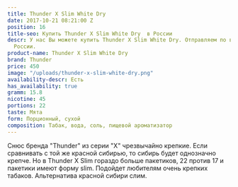 ```yaml
---
title: Thunder X Slim White Dry
date: 2017-10-21 08:21:00 Z
position: 16
title-seo: Купить Thunder X Slim White Dry  в России
descr: У нас Вы можете купить Thunder X Slim White Dry. Отправляем по всей территории
  России.
product-name: Thunder X Slim White Dry
brand: Thunder
price: 450
image: "/uploads/thunder-x-slim-white-dry.png"
availability-descr: Есть
has_availability: true
gramm: 15.8
nicotine: 45
portions: 22
taste: Мята
form: Порционный, сухой
composition: Табак, вода, соль, пищевой ароматизатор
---
```


Снюс бренда "Thunder" из серии "X" чрезвычайно крепкие.
Если сравнивать с той же красной сибирью, то сибирь будет однозначно крепче. 
Но в Thunder X Slim гораздо больше пакетиков, 22 против 17 и пакетики имеют форму slim.
Подойдет любителям очень крепких табаков. Альтернатива красной сибири слим.